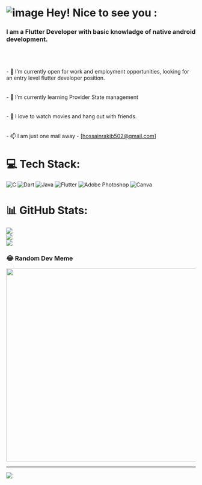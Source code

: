 # ![image](https://user-images.githubusercontent.com/25159741/189538007-b8a9d783-41f1-4cac-9261-d74eca7a2bb4.png) Hey! Nice to see you :

### I am a Flutter Developer with basic knowladge of native android development. 





  <br>  <br><br>- 👯 I’m currently open for work and employment opportunities, looking for an entry level flutter developer position.  <br>  <br><br>- 🌱 I’m currently learning Provider State management   <br>  <br><br>- 🥳 I love to watch movies and hang out with friends.  <br>  <br><br>- 📫 I am just one mail away - [hossainrakib502@gmail.com]  




# 💻 Tech Stack:
![C](https://img.shields.io/badge/c-%2300599C.svg?style=for-the-badge&logo=c&logoColor=white) ![Dart](https://img.shields.io/badge/dart-%230175C2.svg?style=for-the-badge&logo=dart&logoColor=white) ![Java](https://img.shields.io/badge/java-%23ED8B00.svg?style=for-the-badge&logo=java&logoColor=white) ![Flutter](https://img.shields.io/badge/Flutter-%2302569B.svg?style=for-the-badge&logo=Flutter&logoColor=white) ![Adobe Photoshop](https://img.shields.io/badge/adobephotoshop-%2331A8FF.svg?style=for-the-badge&logo=adobephotoshop&logoColor=white) ![Canva](https://img.shields.io/badge/Canva-%2300C4CC.svg?style=for-the-badge&logo=Canva&logoColor=white)
# 📊 GitHub Stats:
![](https://github-readme-stats.vercel.app/api?username=Emranul-Haque-Rakib&theme=dark&hide_border=false&include_all_commits=false&count_private=false)<br/>
![](https://github-readme-streak-stats.herokuapp.com/?user=Emranul-Haque-Rakib&theme=dark&hide_border=false)<br/>
![](https://github-readme-stats.vercel.app/api/top-langs/?username=Emranul-Haque-Rakib&theme=dark&hide_border=false&include_all_commits=false&count_private=false&layout=compact)

### 😂 Random Dev Meme
<img src="https://random-memer.herokuapp.com/" width="512px"/>

---
[![](https://visitcount.itsvg.in/api?id=Emranul-Haque-Rakib&icon=0&color=0)](https://visitcount.itsvg.in)
